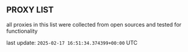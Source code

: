 ## PROXY LIST

all proxies in this list were collected from open sources and tested for functionality

last update: `2025-02-17 16:51:34.374399+00:00` UTC